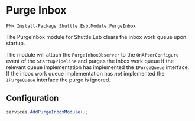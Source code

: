 # Purge Inbox

```
PM> Install-Package Shuttle.Esb.Module.PurgeInbox
```

The PurgeInbox module for Shuttle.Esb clears the inbox work queue upon startup.

The module will attach the `PurgeInboxObserver` to the `OnAfterConfigure` event of the `StartupPipeline` and purges the inbox work queue if the relevant queue implementation has implemented the `IPurgeQueue` interface.  If the inbox work queue implementation has *not* implemented the `IPurgeQueue` interface the purge is ignored.

## Configuration

```c#
services.AddPurgeInboxModule();
```